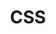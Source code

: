 ---
layout: tag-list
type: tag
title: CSS
slug: css
category: devlog
sidebar: true
order: 2
description: >
   CSS study
---